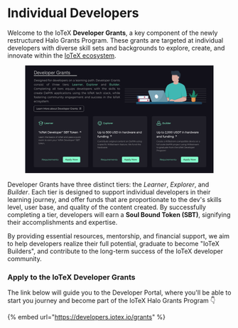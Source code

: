 # Individual Developers

Welcome to the IoTeX **Developer Grants**, a key component of the newly restructured Halo Grants Program. These grants are targeted at individual developers with diverse skill sets and backgrounds to explore, create, and innovate within the [IoTeX ecosystem](https://ecosystem.iotex.io/).

<figure><img src="../../../.gitbook/assets/image (17).png" alt=""><figcaption></figcaption></figure>

Developer Grants have three distinct tiers: the _Learner_, _Explorer_, and _Builder_. Each tier is designed to support individual developers in their learning journey, and offer funds that are proportionate to the dev's skills level, user base, and quality of the content created. By successfully completing a tier, developers will earn a **Soul Bound Token (SBT)**, signifying their accomplishments and expertise.&#x20;

By providing essential resources, mentorship, and financial support, we aim to help developers realize their full potential, graduate to become "IoTeX Builders", and contribute to the long-term success of the IoTeX developer community.

### Apply to the IoTeX Developer Grants

The link below will guide you to the Developer Portal, where you'll be able to start you journey and become part of the IoTeX Halo Grants Program 👇

{% embed url="https://developers.iotex.io/grants" %}
